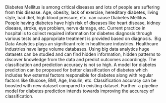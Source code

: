 Diabetes Mellitus is among critical diseases and lots of people are suffering from this disease.
Age, obesity, lack of exercise, hereditary diabetes, living style, bad diet, high blood pressure, etc. can cause Diabetes Mellitus. People having diabetes have high risk of 
diseases like heart disease, kidney disease, stroke, eye problem, nerve damage, etc. Current practice in hospital is to collect required information for diabetes diagnosis 
through various tests and appropriate treatment is provided based on diagnosis. 
Big Data Analytics plays an significant role in healthcare industries. Healthcare industries have large volume databases. Using big data analytics huge datasets can be 
studied and can find hidden information, hidden patterns to discover knowledge from the data and predict outcomes accordingly. The classification and prediction accuracy is 
not so high. A model for diabetes prediction can be proposed for better classification of diabetes which includes few external factors responsible for diabetes along with 
regular factors like Glucose, BMI, Age, Insulin, etc. Classification accuracy can be  boosted with new dataset compared to existing dataset. Further  a pipeline model for 
diabetes prediction intends towards improving the accuracy of classification. 

